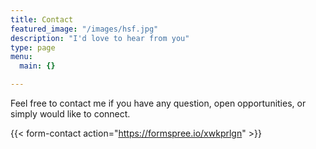 ```yaml
---
title: Contact
featured_image: "/images/hsf.jpg"
description: "I'd love to hear from you"
type: page
menu:
  main: {}

---
```



Feel free to contact me if you have any question, open opportunities, or simply would like to connect.  

{{< form-contact action="https://formspree.io/xwkprlgn"  >}}
